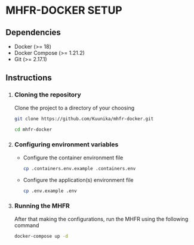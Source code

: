 # MHFR-DOCKER SETUP



## Dependencies

- Docker (>= 18)
- Docker Compose (>= 1.21.2)
- Git (>= 2.17.1)

## Instructions

1. ### Cloning the repository

   Clone the project to a directory of your choosing

   ```bash
   git clone https://github.com/Kuunika/mhfr-docker.git
   
   cd mhfr-docker
   ```

2. ### Configuring environment variables

   - Configure the container environment file

     ```bash
     cp .containers.env.example .containers.env
     ```

   - Configure the application(s) environment file 

     ```bash
     cp .env.example .env
     ```

3. ### Running the MHFR

   After that making the configurations, run the MHFR using the following command

   ```bash
   docker-compose up -d
   ```

   